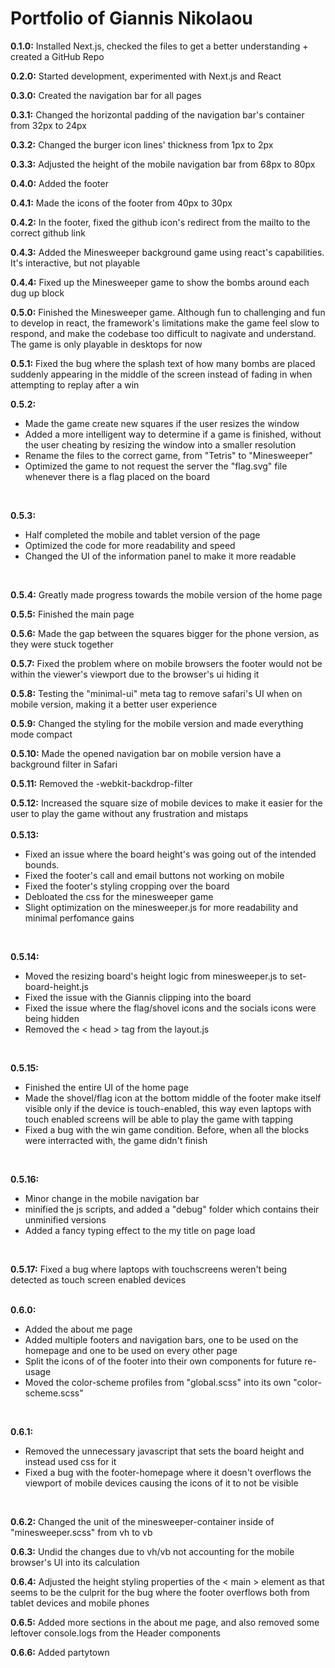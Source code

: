 # Portfolio of Giannis Nikolaou

**0.1.0:** Installed Next.js, checked the files to get a better understanding + created a GitHub Repo

**0.2.0:** Started development, experimented with Next.js and React

**0.3.0:** Created the navigation bar for all pages

**0.3.1:** Changed the horizontal padding of the navigation bar's container from 32px to 24px

**0.3.2:** Changed the burger icon lines' thickness from 1px to 2px

**0.3.3:** Adjusted the height of the mobile navigation bar from 68px to 80px

**0.4.0:** Added the footer

**0.4.1:** Made the icons of the footer from 40px to 30px

**0.4.2:** In the footer, fixed the github icon's redirect from the mailto to the correct github link

**0.4.3:** Added the Minesweeper background game using react's capabilities. It's interactive, but not playable

**0.4.4:** Fixed up the Minesweeper game to show the bombs around each dug up block

**0.5.0:** Finished the Minesweeper game. Although fun to challenging and fun to develop in react, the framework's limitations make the game feel slow to respond, and make the codebase too difficult to nagivate and understand. The game is only playable in desktops for now

**0.5.1:** Fixed the bug where the splash text of how many bombs are placed suddenly appearing in the middle of the screen instead of fading in when attempting to replay after a win 

**0.5.2:** <ul>
    <li>Made the game create new squares if the user resizes the window</li>
    <li>Added a more intelligent way to determine if a game is finished, without the user cheating by resizing the window into a smaller resolution</li>
    <li>Rename the files to the correct game, from "Tetris" to "Minesweeper"</li>
    <li>Optimized the game to not request the server the "flag.svg" file whenever there is a flag placed on the board</li>
</ul><br>

**0.5.3:** <ul>
    <li>Half completed the mobile and tablet version of the page</li>
    <li>Optimized the code for more readability and speed</li>
    <li>Changed the UI of the information panel to make it more readable</li>
</ul><br>

**0.5.4:** Greatly made progress towards the mobile version of the home page

**0.5.5:** Finished the main page

**0.5.6:** Made the gap between the squares bigger for the phone version, as they were stuck together

**0.5.7:** Fixed the problem where on mobile browsers the footer would not be within the viewer's viewport due to the browser's ui hiding it

**0.5.8:** Testing the "minimal-ui" meta tag to remove safari's UI when on mobile version, making it a better user experience

**0.5.9:** Changed the styling for the mobile version and made everything mode compact

**0.5.10:** Made the opened navigation bar on mobile version have a background filter in Safari

**0.5.11:** Removed the -webkit-backdrop-filter

**0.5.12:** Increased the square size of mobile devices to make it easier for the user to play the game without any frustration and mistaps
<br><br>
**0.5.13:** <ul>
    <li>Fixed an issue where the board height's was going out of the intended bounds.</li>
    <li>Fixed the footer's call and email buttons not working on mobile</li>
    <li>Fixed the footer's styling cropping over the board</li>
    <li>Debloated the css for the minesweeper game</li>
    <li>Slight optimization on the minesweeper.js for more readability and minimal perfomance gains</li>
</ul><br>

**0.5.14:** <ul>
    <li>Moved the resizing board's height logic from minesweeper.js to set-board-height.js</li>
    <li>Fixed the issue with the Giannis clipping into the board</li>
    <li>Fixed the issue where the flag/shovel icons and the socials icons were being hidden</li>
    <li>Removed the < head > tag from the layout.js</li>
</ul><br>

**0.5.15:** <ul>
    <li>Finished the entire UI of the home page</li>
    <li>Made the shovel/flag icon at the bottom middle of the footer make itself visible only if the device is touch-enabled, this way even laptops with touch enabled screens will be able to play the game with tapping</li>
    <li>Fixed a bug with the win game condition. Before, when all the blocks were interracted with, the game didn't finish</li>
</ul><br>

**0.5.16:** <ul>
    <li>Minor change in the mobile navigation bar</li>
    <li>minified the js scripts, and added a "debug" folder which contains their unminified versions</li>
    <li>Added a fancy typing effect to the my title on page load</li>
</ul><br>

**0.5.17:** Fixed a bug where laptops with touchscreens weren't being detected as touch screen enabled devices<br><br>

**0.6.0:** <ul>
    <li>Added the about me page</li>
    <li>Added multiple footers and navigation bars, one to be used on the homepage and one to be used on every other page</li>
    <li>Split the icons of of the footer into their own components for future re-usage</li>
    <li>Moved the color-scheme profiles from "global.scss" into its own "color-scheme.scss"</li>
</ul><br>

**0.6.1:** <ul>
    <li>Removed the unnecessary javascript that sets the board height and instead used css for it</li>
    <li>Fixed a bug with the footer-homepage where it doesn't overflows the viewport of mobile devices causing the icons of it to not be visible</li>
</ul><br>

**0.6.2:** Changed the unit of the minesweeper-container inside of "minesweeper.scss" from vh to vb

**0.6.3:** Undid the changes due to vh/vb not accounting for the mobile browser's UI into its calculation

**0.6.4:** Adjusted the height styling properties of the < main > element as that seems to be the culprit for the bug where the footer overflows both from tablet devices and mobile phones

**0.6.5:** Added more sections in the about me page, and also removed some leftover console.logs from the Header components

**0.6.6:** Added partytown